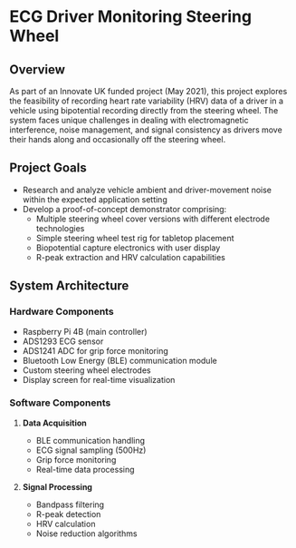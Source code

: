 # ECG Driver Monitoring Steering Wheel

## Overview
As part of an Innovate UK funded project (May 2021), this project explores the feasibility of recording heart rate variability (HRV) data of a driver in a vehicle using bipotential recording directly from the steering wheel. The system faces unique challenges in dealing with electromagnetic interference, noise management, and signal consistency as drivers move their hands along and occasionally off the steering wheel.

## Project Goals
- Research and analyze vehicle ambient and driver-movement noise within the expected application setting
- Develop a proof-of-concept demonstrator comprising:
  - Multiple steering wheel cover versions with different electrode technologies
  - Simple steering wheel test rig for tabletop placement
  - Biopotential capture electronics with user display
  - R-peak extraction and HRV calculation capabilities

## System Architecture

### Hardware Components
- Raspberry Pi 4B (main controller)
- ADS1293 ECG sensor
- ADS1241 ADC for grip force monitoring
- Bluetooth Low Energy (BLE) communication module
- Custom steering wheel electrodes
- Display screen for real-time visualization

### Software Components
1. **Data Acquisition**
   - BLE communication handling
   - ECG signal sampling (500Hz)
   - Grip force monitoring
   - Real-time data processing

2. **Signal Processing**
   - Bandpass filtering
   - R-peak detection
   - HRV calculation
   - Noise reduction algorithms

